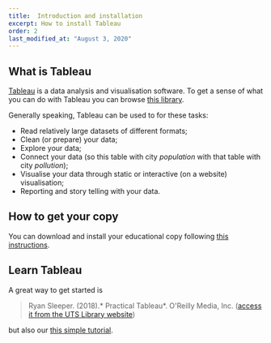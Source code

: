 ```yaml
---
title:  Introduction and installation
excerpt: How to install Tableau
order: 2
last_modified_at: "August 3, 2020"
---
```


## What is Tableau

[Tableau](https://www.tableau.com/) is a data analysis and visualisation software. To get a sense of what  you can do with Tableau you can browse [this library](https://public.tableau.com/en-us/gallery/?tab=viz-of-the-day&type=viz-of-the-day).

Generally speaking, Tableau can be used to for these tasks:

* Read relatively large datasets of different formats;
* Clean (or prepare) your data;
* Explore your data;
* Connect your data (so this table with city *population* with that table with city *pollution*);
* Visualise your data through static or interactive (on a website) visualisation;
* Reporting and story telling with your data.

## How to get your copy

You can download and install your educational copy following [this instructions](https://online.uts.edu.au/webapps/blackboard/execute/content/blankPage?cmd=view&content_id=_4214423_1&course_id=_43853_1&mode=reset).

## Learn Tableau

A great way to get started is

> Ryan Sleeper. (2018).* Practical Tableau*. O'Reilly Media, Inc.
([access it from the UTS Library website](https://search.lib.uts.edu.au/permalink/61UTS_INST/1ibc883/safari_s9781491977309))

but also our [this simple tutorial](02-tableau-excercise).
